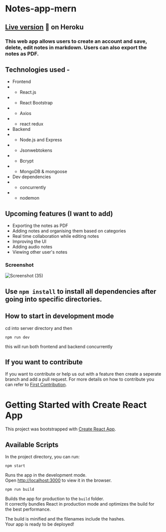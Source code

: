 # Notes-app-mern

## [Live version](https://n0ted-app.herokuapp.com/) 🔌 on Heroku

### This web app allows users to create an account and save, delete, edit notes in markdown. Users can also export the notes as PDF.

## Technologies used - 
- Frontend
- - React.js
- - React Bootstrap
- - Axios
- - react redux
- Backend
- - Node.js and Express
- - Jsonwebtokens
- - Bcrypt
- - MongoDB & mongoose
- Dev dependencies
- - concurrently
- - nodemon

## Upcoming features (I want to add)
- Exporting the notes as PDF
- Adding notes and organising them based on categories
- Real time collaboration while editing notes
- Improving the UI
- Adding audio notes
- Viewing other user's notes

### Screenshot
![Screenshot (35)](https://user-images.githubusercontent.com/59496980/172797924-bc588abf-eb3f-42e2-bac4-badf5335e861.png)

## Use `npm install` to install all dependencies after going into specific directories.

## How to start in development mode
cd into server directory and then 

`npm run dev`

this will run both frontend and backend concurrently

## If you want to contribute

If you want to contribute or help us out with a feature then create a seperate branch and add a pull request.
For more details on how to contribute you can refer to [First Contribution](https://github.com/firstcontributions/first-contributions).


# Getting Started with Create React App

This project was bootstrapped with [Create React App](https://github.com/facebook/create-react-app).

## Available Scripts

In the project directory, you can run:

`npm start`

Runs the app in the development mode.\
Open [http://localhost:3000](http://localhost:3000) to view it in the browser.

`npm run build`

Builds the app for production to the `build` folder.\
It correctly bundles React in production mode and optimizes the build for the best performance.

The build is minified and the filenames include the hashes.\
Your app is ready to be deployed!

